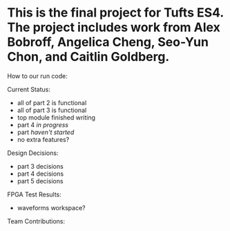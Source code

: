 # This is the final project for Tufts ES4. The project includes work from Alex Bobroff, Angelica Cheng, Seo-Yun Chon, and Caitlin Goldberg.
How to our run code:

Current Status:
- all of part 2 is functional
- all of part 3 is functional
- top module finished writing
- part 4 _in progress_
- part _haven't started_
- no extra features?

Design Decisions:
- part 3 decisions 
- part 4 decisions
- part 5 decisions

FPGA Test Results:
- waveforms workspace? 

Team Contributions: 
